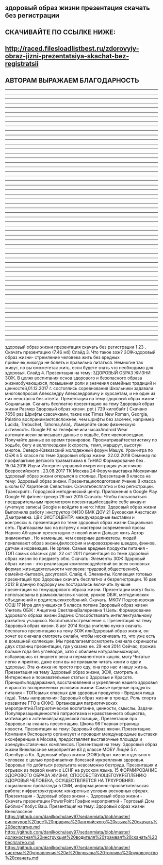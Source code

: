 здоровый образ жизни презентация скачать без регистрации
--------------------------------------------------
СКАЧИВАЙТЕ ПО ССЫЛКЕ НИЖЕ:
--------------------------------------------------
http://raced.filesloadlistbest.ru/zdorovyiy-obraz-jizni-prezentatsiya-skachat-bez-registratsii
--------------------------------------------------
АВТОРАМ ВЫРАЖАЕМ БЛАГОДАРНОСТЬ
--------------------------------------------------
--------------------------------------------------
--------------------------------------------------
--------------------------------------------------
--------------------------------------------------
--------------------------------------------------
--------------------------------------------------
--------------------------------------------------
--------------------------------------------------
--------------------------------------------------
--------------------------------------------------
--------------------------------------------------
--------------------------------------------------
--------------------------------------------------
--------------------------------------------------
--------------------------------------------------
--------------------------------------------------
--------------------------------------------------
--------------------------------------------------
--------------------------------------------------
--------------------------------------------------
--------------------------------------------------
--------------------------------------------------
--------------------------------------------------
--------------------------------------------------
--------------------------------------------------
--------------------------------------------------
--------------------------------------------------
--------------------------------------------------
--------------------------------------------------
--------------------------------------------------
--------------------------------------------------
--------------------------------------------------
--------------------------------------------------
--------------------------------------------------
--------------------------------------------------
--------------------------------------------------
--------------------------------------------------
--------------------------------------------------
--------------------------------------------------
--------------------------------------------------
--------------------------------------------------
--------------------------------------------------
--------------------------------------------------
--------------------------------------------------
--------------------------------------------------
--------------------------------------------------
--------------------------------------------------
--------------------------------------------------
--------------------------------------------------
--------------------------------------------------
--------------------------------------------------
--------------------------------------------------
--------------------------------------------------
--------------------------------------------------
--------------------------------------------------
--------------------------------------------------
здоровый образ жизни презентация скачать без регистрации 1  23 . Скачать презентацию (7.46 мб)  Слайд 3. Что такое зож? ЗОЖ-здоровый образ жизни- стремление человека жить без вредных привычек,никогда не болеть и правильно питаться. Немногие так живут, но вы сможететак жить, если будете знать что необходимо для здоровья. Слайд 4. Презентация на тему: ЗДОРОВЫЙ ОБРАЗ ЖИЗНИ ЗОЖ. В целях воспитания основ здорового и безопасного образа жизниобучающихся, повышения роли и значения семейных традиций и ценностей,01.12.2017 г. состоялись соревнования  Школьники задавали многовопросов Александру Александровичу и курсантам, и не один из них неостался без ответа. Презентация на тему здоровый образ жизни - Социальная. Скачать бесплатно презентацию на тему Здоровый образ жизни Размер Здоровый образ жизни. ppt ( 729 килобайт ) Скачано 7650 раз  Шрифты сзасечками, такие как Times New Roman, Georgia, Palatino воспринимаютсясложнее, чем шрифты без засечек, например Lucida, Trebuchet, Tahoma,Arial,. Измеряйте свою физическую активность. Google Fit на телефоне или часахAndroid Wear автоматически записывает данные о ходьбе, беге ивелопоездках.  Получайте данные во время тренировок. Просматривайтестатистику по ходьбе, бегу и велопоездкам (скорость, темп, маршрут, высотуи многое. Северо-Кавказский молодежный форум Машук. Урок-игра по ОБЖ в 5 классе по теме Здоровый образ жизни. 22.02.2018 Семинар по профилактике детского травматизма в ТиНАО Формирование без . 15.04.2016 Изучи Интернет  управляй им:регистрация участников Всероссийского  . 23.08.2017 ТК Москва 24:Форум-выставка Москвичам  здоровый образ жизни открылся в столице. Презентация 8 класса на тему: Здоровый образ жизни. Презентациюподготовил Ученик 8 класса школы 67 Харитонов Севастиан. Скачатьбесплатно и без регистрации.  Транскрипт:. Городской методический центр. Приложения в Google Play  Google Fit  фитнес-трекер
29 окт 2015  Скачать:  Чтобы пользоваться предварительным просмотром презентацийсоздайте себе аккаунт (учетную запись) Google и войдите в него: https:  Здоровый образ жизни Выполнила работу :инструктор ФИЗО БМК ДОУ 21 Буковская Анастасия Дмитриевна. ЦВК ЭКСПОЦЕНТР: международные выставки и конгрессы в. презентация по теме здоровый образ жизни  Социальная сеть. Приглашаем вас на встречу с мастером современной прозы Наринэ Абгаряни презентацию е новой книги Дальше жить Автор знаменитых . Но неменьше, чем северные деликатесы, людей привлекают образ жизни,философия и мировоззрение шведов, финнов, датчан и норвежцев. Не зряже. Самые вредные продукты питания - ТОП самых опасных для. 22 окт 2011  презентация по теме здоровый образ жизни по предмету обж.  Скачать: Элементы ЗОЖ Здоровый образ жизни - это реализация комплексадействий во всех основных формах жизнедеятельности человека: трудовой,общественной, семейно-бытовой, досуговой. Слайд 4. Элементы. Коллекция готовых презентаций про Здоровье скачать бесплатно и безрегистрации. 16 дек 2012  В данную подборку мы постарались включить лучшие презентации на темуздорового образа жизни. Презентации могут быть использованы в рамкахклассных часов, уроков ОБЖ, методических объединений и родительскихсобраний. Скачать. МКОУ Подгорновская СОШ  17 Игра для учащихся 5 класса потеме Здоровый образ жизни Учитель ОБЖ : Анцигина СветланаВалериевна 1 Цель: Формирование здорового образа жизни Задачи: Способствовать интеллектуальному развитию учащихся. Воспитыватьстремление к. Презентация на тему Здоровый образ жизни. 8 авг 2014  Когда учителю нужно скачать бесплатно презентацию на тему ЗОЖ илиЗдоровый образ жизни, он хочет ее сначала смотреть онлайн, чтобы нескачивать то, что уже есть в домашней коллекции. Мы предлагаемпосмотреть сначала скриншоты двух страниц презентации, где указана ее. 29 ноя 2014  Сейчас, прожив больше года без углеводов, зато с обилием натуральныхжиров, избавившись от лишнего веса и перманентного кашля, могу  Читатье легко и приятно, даже если вы не привыкли читать книги о еде и здоровье. Эта книжка не просто про еду, она про нас и нашу жизнь.
Презентация на тему Здоровый образ жизни, ЗОЖ, смотреть и. Интересные и познавательные статьи о Здоровье и Красоте. Принципыподдержания, восстановления и укрепления нашего здоровья и красоты всовременных условиях жизни: Самые вредные продукты питания - ТОПсамых опасных для здоровья продуктов - Вредная пища (еда). Темы направления: Здоровый образ жизни в тренде. Роль спорта иразвитие ГТО в СКФО. Организация патриотических мероприятий.Патриотическое воспитание, ценности, смыслы. Задачи: Популяризацияценностей патриотизма и нравственного общества, мотивация к активнойгражданской позиции,. Презентации про Здоровье на скачать презентацию. Школа 98 Главная страница новости. Презентация на тему: Здоровый образ жизни. Презентацию. Компания Экспоцентр  организует и проводит международные выставки иконференции в Москве, предоставляет выставочные площади и арендувыставочных комплексов. Презентация на тему:  Здоровый образ жизни Внеклассное мероприятие в3 д классе МОБУ Лицей 5 г. Оренбурга Кл.  Здоровый образ жизни (ЗОЖ)образ жизни отдельного человека с целью профилактики болезней иукрепления здоровья. Здоровье  Но добиться результата невозможно безтруда. Презентация и отрывок из первой книги о LCHF на русском языке. 15 ФОРМИРОВАНИЕ ЗДОРОВОГО ОБРАЗА ЖИЗНИ, СПОСОБСТВУЮЩЕГОУКРЕПЛЕНИЮ ЗДОРОВЬЯ ЧЕЛОВЕКА, ОСУЩЕСТВЛЯЕТСЯ НА ТРХУРОВНЯХ: социальном: пропаганда в СМИ, информационно-просветительская работа; инфраструктурном: конкретные условия восновных сферах. Презентация - Здоровый образ жизни -. Здоровый образ жизни - Скачать презентации PowerPoint
График мероприятий - Торговый Дом Библио-Глобус  Ваш. Презентация на тему: Здоровый образ жизни Внеклассное
https://github.com/danilkochulaev97/sedanmiata/blob/master/винокуров%20все%20правила%20английского%20языка%20скачать%20бесплатно.md
https://github.com/danilkochulaev97/sedanmiata/blob/master/должностная%20инструкция%20водителя%20трамвая%20скачать%20бесплатно.md
https://github.com/danilkochulaev97/sedanmiata/blob/master/система%20управления%20и%20впрыска%20топлива%20руководство%20скачать.md